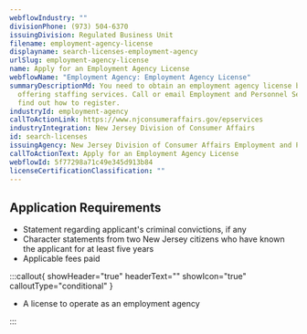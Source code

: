 ```yaml
---
webflowIndustry: ""
divisionPhone: (973) 504-6370
issuingDivision: Regulated Business Unit
filename: employment-agency-license
displayname: search-licenses-employment-agency
urlSlug: employment-agency-license
name: Apply for an Employment Agency License
webflowName: "Employment Agency: Employment Agency License"
summaryDescriptionMd: You need to obtain an employment agency license before
  offering staffing services. Call or email Employment and Personnel Services to
  find out how to register.
industryId: employment-agency
callToActionLink: https://www.njconsumeraffairs.gov/epservices
industryIntegration: New Jersey Division of Consumer Affairs
id: search-licenses
issuingAgency: New Jersey Division of Consumer Affairs Employment and Personnel Services
callToActionText: Apply for an Employment Agency License
webflowId: 5f77298a71c49e345d913b84
licenseCertificationClassification: ""
---
```


## Application Requirements

- Statement regarding applicant's criminal convictions, if any
- Character statements from two New Jersey citizens who have known the applicant for at least five years
- Applicable fees paid

:::callout{ showHeader="true" headerText="" showIcon="true" calloutType="conditional" }

- A license to operate as an employment agency

:::
